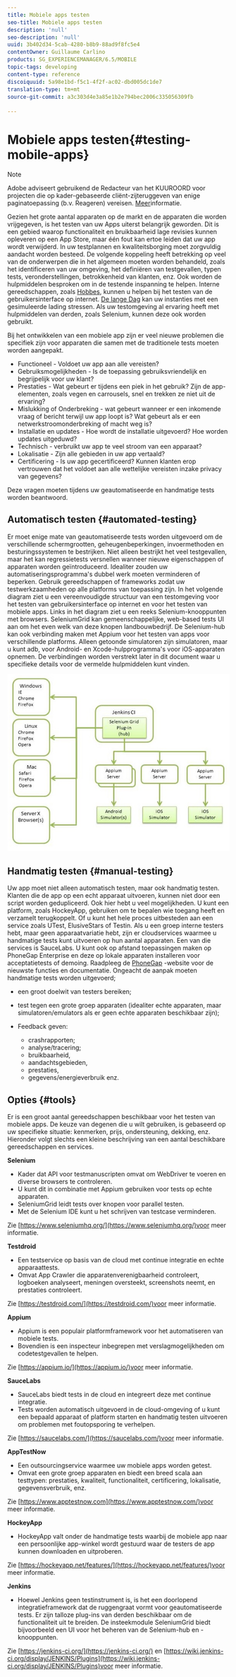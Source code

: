 ```yaml
---
title: Mobiele apps testen
seo-title: Mobiele apps testen
description: 'null'
seo-description: 'null'
uuid: 3b402d34-5cab-4280-b8b9-88ad9f8fc5e4
contentOwner: Guillaume Carlino
products: SG_EXPERIENCEMANAGER/6.5/MOBILE
topic-tags: developing
content-type: reference
discoiquuid: 5a98e1bd-f5c1-4f2f-ac02-dbd005dc1de7
translation-type: tm+mt
source-git-commit: a3c303d4e3a85e1b2e794bec2006c335056309fb

---
```



# Mobiele apps testen{#testing-mobile-apps}

>[!NOTE]
>
>Adobe adviseert gebruikend de Redacteur van het KUUROORD voor projecten die op kader-gebaseerde cliënt-zijteruggeven van enige paginatoepassing (b.v. Reageren) vereisen. [Meer](/help/sites-developing/spa-overview.md)informatie.

Gezien het grote aantal apparaten op de markt en de apparaten die worden vrijgegeven, is het testen van uw Apps uiterst belangrijk geworden. Dit is een gebied waarop functionaliteit en bruikbaarheid lage revisies kunnen opleveren op een App Store, maar één fout kan ertoe leiden dat uw app wordt verwijderd. In uw testplannen en kwaliteitsborging moet zorgvuldig aandacht worden besteed. De volgende koppeling heeft betrekking op veel van de onderwerpen die in het algemeen moeten worden behandeld, zoals het identificeren van uw omgeving, het definiëren van testgevallen, typen tests, veronderstellingen, betrokkenheid van klanten, enz. Ook worden de hulpmiddelen besproken om in de testende inspanning te helpen. Interne gereedschappen, zoals [Hobbes](/help/sites-developing/hobbes.md), kunnen u helpen bij het testen van de gebruikersinterface op internet. [De lange Dag](/help/sites-developing/tough-day.md) kan uw instanties met een gesimuleerde lading stressen. Als uw testomgeving al ervaring heeft met hulpmiddelen van derden, zoals Selenium, kunnen deze ook worden gebruikt.

Bij het ontwikkelen van een mobiele app zijn er veel nieuwe problemen die specifiek zijn voor apparaten die samen met de traditionele tests moeten worden aangepakt.

* Functioneel - Voldoet uw app aan alle vereisten?
* Gebruiksmogelijkheden - Is de toepassing gebruiksvriendelijk en begrijpelijk voor uw klant?
* Prestaties - Wat gebeurt er tijdens een piek in het gebruik? Zijn de app-elementen, zoals vegen en carrousels, snel en trekken ze niet uit de ervaring?
* Mislukking of Onderbreking - wat gebeurt wanneer er een inkomende vraag of bericht terwijl uw app loopt is? Wat gebeurt als er een netwerkstroomonderbreking of macht weg is?
* Installatie en updates - Hoe wordt de installatie uitgevoerd? Hoe worden updates uitgeduwd?
* Technisch - verbruikt uw app te veel stroom van een apparaat?
* Lokalisatie - Zijn alle gebieden in uw app vertaald?
* Certificering - Is uw app gecertificeerd? Kunnen klanten erop vertrouwen dat het voldoet aan alle wettelijke vereisten inzake privacy van gegevens?

Deze vragen moeten tijdens uw geautomatiseerde en handmatige tests worden beantwoord.

## Automatisch testen {#automated-testing}

Er moet enige mate van geautomatiseerde tests worden uitgevoerd om de verschillende schermgrootten, geheugenbeperkingen, invoermethoden en besturingssystemen te bestrijken. Niet alleen bestrijkt het veel testgevallen, maar het kan regressietests versnellen wanneer nieuwe eigenschappen of apparaten worden geïntroduceerd. Idealiter zouden uw automatiseringsprogramma&#39;s dubbel werk moeten verminderen of beperken. Gebruik gereedschappen of frameworks zodat uw testwerkzaamheden op alle platforms van toepassing zijn. In het volgende diagram ziet u een vereenvoudigde structuur van een testomgeving voor het testen van gebruikersinterface op internet en voor het testen van mobiele apps. Links in het diagram ziet u een reeks Selenium-knooppunten met browsers. SeleniumGrid kan gemeenschappelijke, web-based tests UI aan om het even welk van deze knopen landbouwbedrijf. De Selenium-hub kan ook verbinding maken met Appium voor het testen van apps voor verschillende platforms. Alleen getoonde simulatoren zijn simulatoren, maar u kunt adb, voor Android- en Xcode-hulpprogramma&#39;s voor iOS-apparaten opnemen. De verbindingen worden verstrekt later in dit document waar u specifieke details voor de vermelde hulpmiddelen kunt vinden.

![chlimage_1](assets/chlimage_1.jpeg)

## Handmatig testen {#manual-testing}

Uw app moet niet alleen automatisch testen, maar ook handmatig testen. Klanten die de app op een echt apparaat uitvoeren, kunnen niet door een script worden gedupliceerd. Ook hier hebt u veel mogelijkheden. U kunt een platform, zoals HockeyApp, gebruiken om te bepalen wie toegang heeft en verzamelt terugkoppelt. Of u kunt het hele proces uitbesteden aan een service zoals UTest, ElusiveStars of Testin. Als u een groep interne testers hebt, maar geen apparaatvariatie hebt, zijn er cloudservices waarmee u handmatige tests kunt uitvoeren op hun aantal apparaten. Een van die services is SauceLabs. U kunt ook op afstand toepassingen maken op PhoneGap Enterprise en deze op lokale apparaten installeren voor acceptatietests of demoing. Raadpleeg de [PhoneGap](https://phonegap.com/) -website voor de nieuwste functies en documentatie. Ongeacht de aanpak moeten handmatige tests worden uitgevoerd;

* een groot doelwit van testers bereiken;
* test tegen een grote groep apparaten (idealiter echte apparaten, maar simulatoren/emulators als er geen echte apparaten beschikbaar zijn);
* Feedback geven:

   * crashrapporten;
   * analyse/tracering;
   * bruikbaarheid,
   * aandachtsgebieden,
   * prestaties,
   * gegevens/energieverbruik enz.

## Opties {#tools}

Er is een groot aantal gereedschappen beschikbaar voor het testen van mobiele apps. De keuze van degenen die u wilt gebruiken, is gebaseerd op uw specifieke situatie: kenmerken, prijs, ondersteuning, dekking, enz. Hieronder volgt slechts een kleine beschrijving van een aantal beschikbare gereedschappen en services.

**Selenium**

* Kader dat API voor testmanuscripten omvat om WebDriver te voeren en diverse browsers te controleren.
* U kunt dit in combinatie met Appium gebruiken voor tests op echte apparaten.
* SeleniumGrid leidt tests over knopen voor parallel testen.
* Met de Selenium IDE kunt u het schrijven van testcase verminderen.

Zie [https://www.seleniumhq.org/](https://www.seleniumhq.org/)voor meer informatie.

**Testdroid**

* Een testservice op basis van de cloud met continue integratie en echte apparaattests.
* Omvat App Crawler die apparatenverenigbaarheid controleert, logboeken analyseert, meningen oversteekt, screenshots neemt, en prestaties controleert.

Zie [https://testdroid.com/](https://testdroid.com/)voor meer informatie.

**Appium**

* Appium is een populair platformframework voor het automatiseren van mobiele tests.
* Bovendien is een inspecteur inbegrepen met verslagmogelijkheden om codetestgevallen te helpen.

Zie [https://appium.io/](https://appium.io/)voor meer informatie.

**SauceLabs**

* SauceLabs biedt tests in de cloud en integreert deze met continue integratie.
* Tests worden automatisch uitgevoerd in de cloud-omgeving of u kunt een bepaald apparaat of platform starten en handmatig testen uitvoeren om problemen met foutopsporing te verhelpen.

Zie [https://saucelabs.com/](https://saucelabs.com/)voor meer informatie.

**AppTestNow**

* Een outsourcingservice waarmee uw mobiele apps worden getest.
* Omvat een grote groep apparaten en biedt een breed scala aan testtypen: prestaties, kwaliteit, functionaliteit, certificering, lokalisatie, gegevensverbruik, enz.

Zie [https://www.apptestnow.com](https://www.apptestnow.com/)voor meer informatie.

**HockeyApp**

* HockeyApp valt onder de handmatige tests waarbij de mobiele app naar een persoonlijke app-winkel wordt gestuurd waar de testers de app kunnen downloaden en uitproberen.

Zie [https://hockeyapp.net/features/](https://hockeyapp.net/features/)voor meer informatie.

**Jenkins**

* Hoewel Jenkins geen testinstrument is, is het een doorlopend integratieframework dat de ruggengraat vormt voor geautomatiseerde tests. Er zijn talloze plug-ins van derden beschikbaar om de functionaliteit uit te breiden. De insteekmodule SeleniumGrid biedt bijvoorbeeld een UI voor het beheren van de Selenium-hub en -knooppunten.

Zie [https://jenkins-ci.org/](https://jenkins-ci.org/) en [https://wiki.jenkins-ci.org/display/JENKINS/Plugins](https://wiki.jenkins-ci.org/display/JENKINS/Plugins)voor meer informatie.

